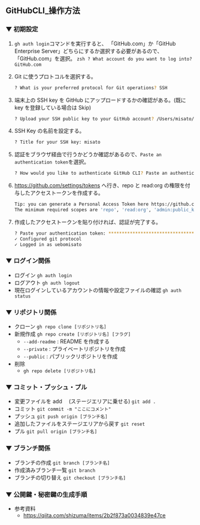 ## GitHubCLI\_操作方法

### ▼ 初期設定

1. `gh auth login`コマンドを実行すると、
   「GitHub.com」か「GitHub Enterprise Server」どちらにするか選択する必要があるので、「GitHub.com」を選択。
   `zsh
? What account do you want to log into? GitHub.com
`

2. Git に使うプロトコルを選択する。

   ```zsh
   ? What is your preferred protocol for Git operations? SSH
   ```

3. 端末上の SSH key を GitHub にアップロードするかの確認がある。(既に key を登録している場合は Skip)

   ```zsh
   ? Upload your SSH public key to your GitHub account? /Users/misato/.ssh/uebomisato-GitHub.pub
   ```

4. SSH Key の名前を設定する。

   ```zsh
   ? Title for your SSH key: misato
   ```

5. 認証をブラウザ経由で行うかどうか確認があるので、`Paste an authentication token`を選択。

   ```zsh
   ? How would you like to authenticate GitHub CLI? Paste an authentication token
   ```

6. https://github.com/settings/tokens へ行き、repo と read:org の権限を付与したアクセストークンを作成する。

   ```zsh
   Tip: you can generate a Personal Access Token here https://github.com/settings/tokens
   The minimum required scopes are 'repo', 'read:org', 'admin:public_key'.
   ```

7. 作成したアクセストークンを貼り付ければ、認証が完了する。
   ```zsh
   ? Paste your authentication token: ****************************************
   ✓ Configured git protocol
   ✓ Logged in as uebomisato
   ```

### ▼ ログイン関係

- ログイン
  `gh auth login`
- ログアウト
  `gh auth logout`
- 現在ログインしているアカウントの情報や設定ファイルの確認
  `gh auth status`

### ▼ リポジトリ関係

- クローン
  `gh repo clone [リポジトリ名]`
- 新規作成
  `gh repo create [リポジトリ名] [フラグ]`
  - `--add-readme` : README を作成する
  - `--private` : プライベートリポジトリを作成
  - `--public` : パブリックリポジトリを作成
- 削除
  - `gh repo delete [リポジトリ名]`

### ▼ コミット・プッシュ・プル

- 変更ファイルを add 　(ステージエリアに乗せる)
  `git add .`
- コミット
  `git commit -m "ここにコメント"`
- プッシュ
  `git push origin [ブランチ名]`
- 追加したファイルをステージエリアから戻す
  `git reset`
- プル
  `git pull origin [ブランチ名]`

### ▼ ブランチ関係

- ブランチの作成
  `git branch [ブランチ名]`
- 作成済みブランチ一覧
  `git branch`
- ブランチの切り替え
  `git checkout [ブランチ名]`

### ▼ 公開鍵・秘密鍵の生成手順

- 参考資料
  - https://qiita.com/shizuma/items/2b2f873a0034839e47ce
